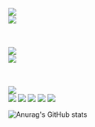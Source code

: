 <img src="https://img.shields.io/badge/R-276DC3?style=plastic&logo=R&logoColor=white"> <br> <img src="https://img.shields.io/badge/RStudio-75AADB?style=plastic&logo=RStudio&logoColor=white"> 

<br><br> <img src="https://img.shields.io/badge/Java-F78C40?style=plastic&logo=OpenJDK&logoColor=white"> <br> <img src="https://img.shields.io/badge/Eclipse-2C2255?style=plastic&logo=Eclipse&logoColor=white"> 

<br><br> <img src="https://img.shields.io/badge/Python-3776AB?style=plastic&logo=Python&logoColor=white"> <br> <img src="https://img.shields.io/badge/JupyterNotebook-F37626?style=plastic&logo=Jupyter&logoColor=white"> <img src="https://img.shields.io/badge/Selenium-43B02A?style=plastic&logo=Selenium&logoColor=white"> <img src="https://img.shields.io/badge/pandas-150458?style=plastic&logo=pandas&logoColor=white"> <img src="https://img.shields.io/badge/TensroFlow-FF6F00?style=plastic&logo=TensorFlow&logoColor=white"> <img src="https://img.shields.io/badge/PyTorch-EE4C2C?style=plastic&logo=PyTorch&logoColor=white"> 

![Anurag's GitHub stats](https://github-readme-stats.vercel.app/api?username=Mongmwa&show_icons=true&theme=radical)
